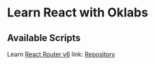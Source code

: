 # Learn React with Oklabs

## Available Scripts

Learn [React Router v6](https://blog.logrocket.com/react-router-v6-guide)
link: [Repository](https://github.com/codezri/react-router-v6-example/tree/main)
